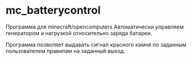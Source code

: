 # mc_batterycontrol
Программа для minecraft/opencomputers
Автоматически управляем генератором и нагрузкой относительно заряда батареи.

Программа позволяет выдавать сигнал красного камня по заданным пользователем правилам на заданный выход.
